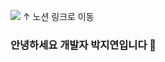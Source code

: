 

<a href="https://www.notion.so/jeeyeonn/Park-Jiyeon-23c8bec34cdc4f7ead1adf2f3cfcfc43"><img src="https://www.notion.so/image/https%3A%2F%2Fs3-us-west-2.amazonaws.com%2Fsecure.notion-static.com%2F3d6af8e3-f3ed-4dbc-8f94-c24ffe4bb4ba%2FKakaoTalk_20220809_144221125.jpg?table=block&id=23c8bec3-4cdc-4f7e-ad1a-df2f3cfcfc43&spaceId=5088d61c-985f-4f89-9b32-b1189f877dfb&width=2000&userId=223d0b03-d202-4a4c-9757-b9dc14e1cbf1&cache=v2" /></a>
<h7> ↑ 노션 링크로 이동 </h7>
### 안녕하세요 개발자 박지연입니다 👋
